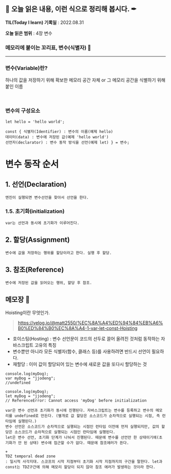 ## 📕 오늘 읽은 내용, 이런 식으로 정리해 봅시다. ✒

**TIL(Today I learn) 기록일** : 2022.08.31

**오늘 읽은 범위** : 4장 변수

### 메모리에 붙이는 꼬리표, 변수(식별자) 📑

---

### 변수(Variable)란?

하나의 값을 저장하기 위해 확보한 메모리 공간 자체
or 그 메모리 공간을 식별하기 위해 붙인 이름

</br>

### 변수의 구성요소

```
let hello = 'hello world';
```

```
const { 식별자(Identifier) : 변수의 이름(예제 hello)
데이터(data) : 변수에 저장된 값(예제 'hello world')
선언자(declarator) : 변수 동작 방식을 선언(예제 let) } = 변수;
```

# 변수 동작 순서

## 1. 선언(Declaration)

```
엔진이 실행되면 변수선언을 찾아서 선언을 한다.
```

### 1.5. 초기화(initialization)

```
var는 선언과 동시에 초기화가 이루어진다.
```

## 2. 할당(Assignment)

```
변수에 값을 저장하는 행위를 할당이라고 한다. 실행 후 할당.
```

## 3. 참조(Reference)

```
변수에 저장된 값을 읽어오는 행위, 할당 후 참조.
```

## 메모장 🔖

Hoisting이란 무엇인가.

> https://velog.io/@matt2550/%EC%8A%A4%ED%94%84%EB%A6%B0%ED%84%B0%EC%8A%A4-1-var-let-const-Hoisting

-   호이스팅(Hosting) : 변수 선언문이 코드의 선두로 끌어 올려진 것처럼 동작하는 자바스크립트 고유의 특징
-   변수뿐만 아니라 모든 식별자(함수, 클래스 등)를 사용하려면 반드시 선언이 필요하다.
-   재할당 : 이미 값이 할당되어 있는 변수에 새로운 값을 또다시 할당하는 것

```
console.log(myDog);
var myDog = "jjodeng";
//undefined

console.log(myDog);
let myDog = "jjodeng";
// ReferenceError: Cannot access 'myDog' before initialization

var은 변수 선언과 초기화가 동시에 진행된다. 자바스크립트는 변수를 등록하고 변수의 메모리를 undefined로 만든다. (별개로 값 할당은 소스코드가 순차적으로 실행되는 시점, 즉 런타임에 실행된다.)
변수 선언은 소스코드가 순차적으로 실행되는 시점인 런타임 이전에 먼저 실행되지만, 값의 할당은 소스코드가 순차적으로 실행되는 시점인 런타임에 실행된다.
let은 변수 선언, 초기화 단계가 나눠서 진행된다. 때문에 변수를 선언만 한 상태이기에(초기화가 안 된 상태) 변수에 접근할 수가 없다. 때문에 참조에러가 뜬다.

+
TDZ temporal dead zone
: 일시적 사각지대. 스코프의 시작 지점부터 초기화 시작 지점까지의 구간을 말한다. let과 const는 TDZ구간에 의해 메모리 할당이 되지 않아 참조 에러가 발생하는 것이라 한다.
```
